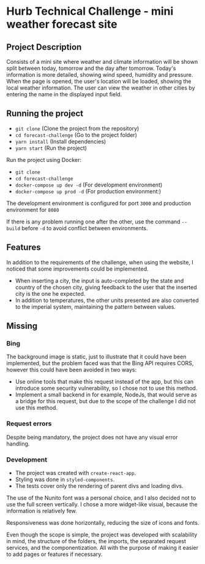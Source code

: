 # Hurb Technical Challenge - mini weather forecast site

## Project Description

Consists of a mini site where weather and climate information will be shown split between today, tomorrow and the day after tomorrow. Today's information is more detailed, showing wind speed, humidity and pressure. When the page is opened, the user's location will be loaded, showing the local weather information. The user can view the weather in other cities by entering the name in the displayed input field.

## Running the project

- `git clone` (Clone the project from the repository)
- `cd forecast-challenge` (Go to the project folder)
- `yarn install` (Install dependencies)
- `yarn start` (Run the project)

Run the project using Docker:

- `git clone`
- `cd forecast-challenge`
- `docker-compose up dev -d` (For development environment)
- `docker-compose up prod -d` (For production environment:)

The development environment is configured for port `3000` and production environment for `8080`

If there is any problem running one after the other, use the command `--build` before `-d` to avoid conflict between environments.

## Features

In addition to the requirements of the challenge, when using the website, I noticed that some improvements could be implemented.

- When inserting a city, the input is auto-completed by the state and country of the chosen city, giving feedback to the user that the inserted city is the one he expected.
- In addition to temperatures, the other units presented are also converted to the imperial system, maintaining the pattern between values.

## Missing

### Bing

The background image is static, just to illustrate that it could have been implemented, but the problem faced was that the Bing API requires CORS, however this could have been avoided in two ways:

- Use online tools that make this request instead of the app, but this can introduce some security vulnerability, so I chose not to use this method.
- Implement a small backend in for example, NodeJs, that would serve as a bridge for this request, but due to the scope of the challenge I did not use this method.

### Request errors

Despite being mandatory, the project does not have any visual error handling.

### Development

- The project was created with `create-react-app`.
- Styling was done in `styled-components`.
- The tests cover only the rendering of parent divs and loading divs.

The use of the Nunito font was a personal choice, and I also decided not to use the full screen vertically. I chose a more widget-like visual, because the information is relatively few.

Responsiveness was done horizontally, reducing the size of icons and fonts.

Even though the scope is simple, the project was developed with scalability in mind, the structure of the folders, the imports, the separated request services, and the componentization. All with the purpose of making it easier to add pages or features if necessary.
